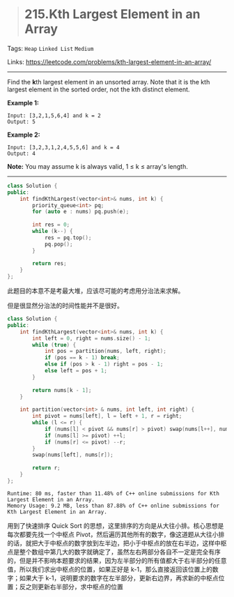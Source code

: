 > # 215.Kth Largest Element in an Array

Tags: `Heap` `Linked List` `Medium`

Links: <https://leetcode.com/problems/kth-largest-element-in-an-array/>

----

Find the **k**th largest element in an unsorted array. Note that it is the kth largest element in the sorted order, not the kth distinct element.

**Example 1:**

```
Input: [3,2,1,5,6,4] and k = 2
Output: 5
```

**Example 2:**

```
Input: [3,2,3,1,2,4,5,5,6] and k = 4
Output: 4
```

**Note:**
You may assume k is always valid, 1 ≤ k ≤ array's length.

---

```c++
class Solution {
public:
    int findKthLargest(vector<int>& nums, int k) {
        priority_queue<int> pq;
        for (auto e : nums) pq.push(e);
        
        int res = 0;
        while (k--) {
            res = pq.top();
            pq.pop();
        }
        
        return res;
    }
};
```

此题目的本意不是考最大堆，应该尽可能的考虑用分治法来求解。

但是很显然分治法的时间性能并不是很好。

```c++
class Solution {
public:
    int findKthLargest(vector<int>& nums, int k) {
        int left = 0, right = nums.size() - 1;
        while (true) {
            int pos = partition(nums, left, right);
            if (pos == k - 1) break;
            else if (pos > k - 1) right = pos - 1;
            else left = pos + 1;
        }
        
        return nums[k - 1];
    }
    
    int partition(vector<int> & nums, int left, int right) {
        int pivot = nums[left], l = left + 1, r = right;
        while (l <= r) {
            if (nums[l] < pivot && nums[r] > pivot) swap(nums[l++], nums[r--]);
            if (nums[l] >= pivot) ++l;
            if (nums[r] <= pivot) --r;
        }
        swap(nums[left], nums[r]);
        
        return r;
    }
};
```

```
Runtime: 80 ms, faster than 11.48% of C++ online submissions for Kth Largest Element in an Array.
Memory Usage: 9.2 MB, less than 87.88% of C++ online submissions for Kth Largest Element in an Array.
```

用到了快速排序 Quick Sort 的思想，这里排序的方向是从大往小排。核心思想是每次都要先找一个中枢点 Pivot，然后遍历其他所有的数字，像这道题从大往小排的话，就把大于中枢点的数字放到左半边，把小于中枢点的放在右半边，这样中枢点是整个数组中第几大的数字就确定了，虽然左右两部分各自不一定是完全有序的，但是并不影响本题要求的结果，因为左半部分的所有值都大于右半部分的任意值，所以我们求出中枢点的位置，如果正好是 k-1，那么直接返回该位置上的数字；如果大于 k-1，说明要求的数字在左半部分，更新右边界，再求新的中枢点位置；反之则更新右半部分，求中枢点的位置